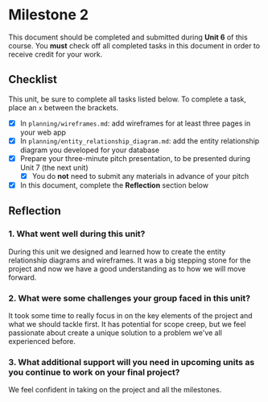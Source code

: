 # Milestone 2

This document should be completed and submitted during **Unit 6** of this course. You **must** check off all completed tasks in this document in order to receive credit for your work.

## Checklist

This unit, be sure to complete all tasks listed below. To complete a task, place an `x` between the brackets.

- [X] In `planning/wireframes.md`: add wireframes for at least three pages in your web app
- [X] In `planning/entity_relationship_diagram.md`: add the entity relationship diagram you developed for your database
- [X] Prepare your three-minute pitch presentation, to be presented during Unit 7 (the next unit)
  - [X] You do **not** need to submit any materials in advance of your pitch
- [X] In this document, complete the **Reflection** section below

## Reflection

### 1. What went well during this unit?

During this unit we designed and learned how to create the entity relationship diagrams and wireframes. It was a big stepping stone for the project and now we have a good understanding as to how we will move forward. 

### 2. What were some challenges your group faced in this unit?

It took some time to really focus in on the key elements of the project and what we should tackle first. It has potential for scope creep, but we feel passionate about create a unique solution to a problem we've all experienced before.

### 3. What additional support will you need in upcoming units as you continue to work on your final project?

We feel confident in taking on the project and all the milestones. 
